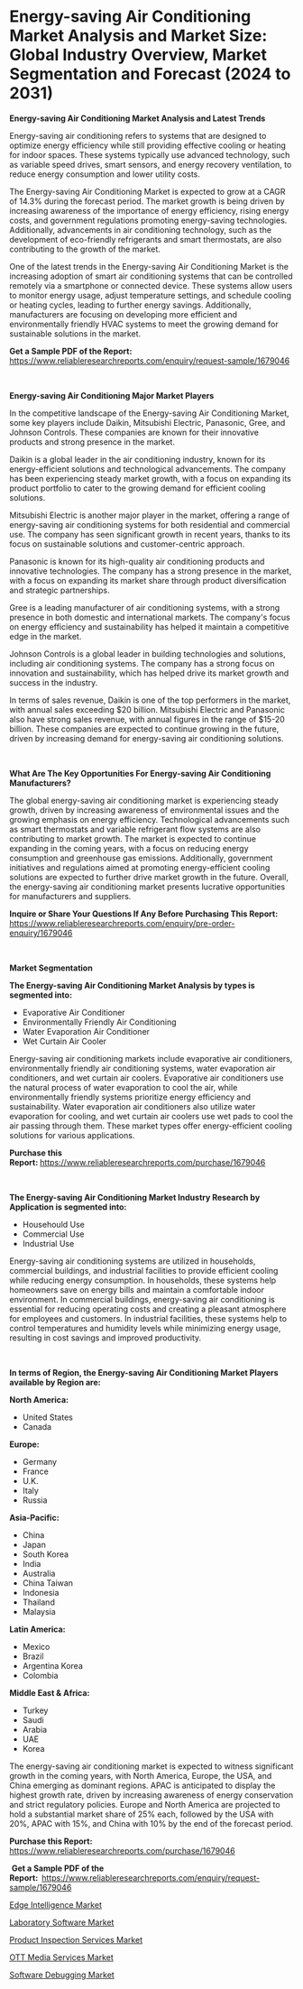 <p><h1>Energy-saving Air Conditioning Market Analysis and Market Size: Global Industry Overview, Market Segmentation and Forecast (2024 to 2031)</h1></p><p><strong>Energy-saving Air Conditioning Market Analysis and Latest Trends</strong></p>
<p><p>Energy-saving air conditioning refers to systems that are designed to optimize energy efficiency while still providing effective cooling or heating for indoor spaces. These systems typically use advanced technology, such as variable speed drives, smart sensors, and energy recovery ventilation, to reduce energy consumption and lower utility costs.</p><p>The Energy-saving Air Conditioning Market is expected to grow at a CAGR of 14.3% during the forecast period. The market growth is being driven by increasing awareness of the importance of energy efficiency, rising energy costs, and government regulations promoting energy-saving technologies. Additionally, advancements in air conditioning technology, such as the development of eco-friendly refrigerants and smart thermostats, are also contributing to the growth of the market.</p><p>One of the latest trends in the Energy-saving Air Conditioning Market is the increasing adoption of smart air conditioning systems that can be controlled remotely via a smartphone or connected device. These systems allow users to monitor energy usage, adjust temperature settings, and schedule cooling or heating cycles, leading to further energy savings. Additionally, manufacturers are focusing on developing more efficient and environmentally friendly HVAC systems to meet the growing demand for sustainable solutions in the market.</p></p>
<p><strong>Get a Sample PDF of the Report:&nbsp;</strong> <a href="https://www.reliableresearchreports.com/enquiry/request-sample/1679046">https://www.reliableresearchreports.com/enquiry/request-sample/1679046</a></p>
<p>&nbsp;</p>
<p><strong>Energy-saving Air Conditioning Major Market Players</strong></p>
<p><p>In the competitive landscape of the Energy-saving Air Conditioning Market, some key players include Daikin, Mitsubishi Electric, Panasonic, Gree, and Johnson Controls. These companies are known for their innovative products and strong presence in the market.</p><p>Daikin is a global leader in the air conditioning industry, known for its energy-efficient solutions and technological advancements. The company has been experiencing steady market growth, with a focus on expanding its product portfolio to cater to the growing demand for efficient cooling solutions.</p><p>Mitsubishi Electric is another major player in the market, offering a range of energy-saving air conditioning systems for both residential and commercial use. The company has seen significant growth in recent years, thanks to its focus on sustainable solutions and customer-centric approach.</p><p>Panasonic is known for its high-quality air conditioning products and innovative technologies. The company has a strong presence in the market, with a focus on expanding its market share through product diversification and strategic partnerships.</p><p>Gree is a leading manufacturer of air conditioning systems, with a strong presence in both domestic and international markets. The company's focus on energy efficiency and sustainability has helped it maintain a competitive edge in the market.</p><p>Johnson Controls is a global leader in building technologies and solutions, including air conditioning systems. The company has a strong focus on innovation and sustainability, which has helped drive its market growth and success in the industry.</p><p>In terms of sales revenue, Daikin is one of the top performers in the market, with annual sales exceeding $20 billion. Mitsubishi Electric and Panasonic also have strong sales revenue, with annual figures in the range of $15-20 billion. These companies are expected to continue growing in the future, driven by increasing demand for energy-saving air conditioning solutions.</p></p>
<p>&nbsp;</p>
<p><strong>What Are The Key Opportunities For Energy-saving Air Conditioning Manufacturers?</strong></p>
<p><p>The global energy-saving air conditioning market is experiencing steady growth, driven by increasing awareness of environmental issues and the growing emphasis on energy efficiency. Technological advancements such as smart thermostats and variable refrigerant flow systems are also contributing to market growth. The market is expected to continue expanding in the coming years, with a focus on reducing energy consumption and greenhouse gas emissions. Additionally, government initiatives and regulations aimed at promoting energy-efficient cooling solutions are expected to further drive market growth in the future. Overall, the energy-saving air conditioning market presents lucrative opportunities for manufacturers and suppliers.</p></p>
<p><strong>Inquire or Share Your Questions If Any Before Purchasing This Report:</strong> <a href="https://www.reliableresearchreports.com/enquiry/pre-order-enquiry/1679046">https://www.reliableresearchreports.com/enquiry/pre-order-enquiry/1679046</a></p>
<p>&nbsp;</p>
<p><strong>Market Segmentation</strong></p>
<p><strong>The Energy-saving Air Conditioning Market Analysis by types is segmented into:</strong></p>
<p><ul><li>Evaporative Air Conditioner</li><li>Environmentally Friendly Air Conditioning</li><li>Water Evaporation Air Conditioner</li><li>Wet Curtain Air Cooler</li></ul></p>
<p><p>Energy-saving air conditioning markets include evaporative air conditioners, environmentally friendly air conditioning systems, water evaporation air conditioners, and wet curtain air coolers. Evaporative air conditioners use the natural process of water evaporation to cool the air, while environmentally friendly systems prioritize energy efficiency and sustainability. Water evaporation air conditioners also utilize water evaporation for cooling, and wet curtain air coolers use wet pads to cool the air passing through them. These market types offer energy-efficient cooling solutions for various applications.</p></p>
<p><strong>Purchase this Report:&nbsp;</strong><a href="https://www.reliableresearchreports.com/purchase/1679046">https://www.reliableresearchreports.com/purchase/1679046</a></p>
<p>&nbsp;</p>
<p><strong>The Energy-saving Air Conditioning Market Industry Research by Application is segmented into:</strong></p>
<p><ul><li>Househould Use</li><li>Commercial Use</li><li>Industrial Use</li></ul></p>
<p><p>Energy-saving air conditioning systems are utilized in households, commercial buildings, and industrial facilities to provide efficient cooling while reducing energy consumption. In households, these systems help homeowners save on energy bills and maintain a comfortable indoor environment. In commercial buildings, energy-saving air conditioning is essential for reducing operating costs and creating a pleasant atmosphere for employees and customers. In industrial facilities, these systems help to control temperatures and humidity levels while minimizing energy usage, resulting in cost savings and improved productivity.</p></p>
<p>&nbsp;</p>
<p><strong>In terms of Region, the Energy-saving Air Conditioning Market Players available by Region are:</strong></p>
<p>
    <p> <strong> North America: </strong>
        <ul>
            <li>United States</li>
            <li>Canada</li>
        </ul>
        </p> 
    <p> <strong> Europe: </strong>
        <ul>
            <li>Germany</li>
            <li>France</li>
            <li>U.K.</li>
            <li>Italy</li>
            <li>Russia</li>
        </ul>
        </p> 
    <p> <strong> Asia-Pacific: </strong>
        <ul>
            <li>China</li>
            <li>Japan</li>
            <li>South Korea</li>
            <li>India</li>
            <li>Australia</li>
            <li>China Taiwan</li>
            <li>Indonesia</li>
            <li>Thailand</li>
            <li>Malaysia</li>
        </ul>
        </p> 
    <p> <strong> Latin America: </strong>
        <ul>
            <li>Mexico</li>
            <li>Brazil</li>
            <li>Argentina Korea</li>
            <li>Colombia</li>
        </ul>
        </p> 
    <p> <strong> Middle East & Africa: </strong>
        <ul>
            <li>Turkey</li>
            <li>Saudi</li>
            <li>Arabia</li>
            <li>UAE</li>
            <li>Korea</li>
        </ul>
    </p>
    </p>
<p><p>The energy-saving air conditioning market is expected to witness significant growth in the coming years, with North America, Europe, the USA, and China emerging as dominant regions. APAC is anticipated to display the highest growth rate, driven by increasing awareness of energy conservation and strict regulatory policies. Europe and North America are projected to hold a substantial market share of 25% each, followed by the USA with 20%, APAC with 15%, and China with 10% by the end of the forecast period.</p></p>
<p><strong>Purchase this Report: </strong><a href="https://www.reliableresearchreports.com/purchase/1679046">https://www.reliableresearchreports.com/purchase/1679046</a></p>
<p>&nbsp;<strong>Get a Sample PDF of the Report:&nbsp;&nbsp;</strong><a href="https://www.reliableresearchreports.com/enquiry/request-sample/1679046">https://www.reliableresearchreports.com/enquiry/request-sample/1679046</a></p>
<p><strong></strong></p>
<p><p><a href="https://medium.com/p/651f8d897385/edit">Edge Intelligence Market</a></p><p><a href="https://medium.com/p/40ae01645a0b/edit">Laboratory Software Market</a></p><p><a href="https://medium.com/@marionlang1939/product-inspection-services-market-size-reveals-the-best-marketing-channels-in-global-industry-baa683e39d29">Product Inspection Services Market</a></p><p><a href="https://medium.com/p/24a8301ee596/edit">OTT Media Services Market</a></p><p><a href="https://medium.com/p/c6f9953fd622/edit">Software Debugging Market</a></p></p>
